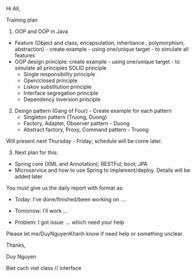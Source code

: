 Hi All,

Training plan
1. OOP and OOP in Java
- Feature (Object and class, encapsulation, inheritance , polymorphism,
abstraction) - create example - using one/unique target - to simulate all features
- OOP design principle: create example - using one/unique target - to simulate all principles SOLID principle
    - Single responsibility principle
    - Open/closed principle
    - Liskov substitution principle
    - Interface segregation principle
    - Dependency inversion principle
2. Design pattern (Gang of Four) - Create example for each pattern
    - Singleton pattern (Truong, Duong)
    - Factory, Adapter, Observer pattern - Duong
    - Abstract factory, Proxy, Command pattern - Truong

Will present next Thursday - Friday; schedule will be come later.

3. Next plan for this:
- Spring core (XML and Annotation); RESTFul; boot; JPA
- Microservice and how to use Spring to implement/deploy.
Details will be added later

You must give us the daily report with format as:

- Today: I've done/finished/been working on ....

- Tomorrow: I'll work ...

- Problem: I got issue: ... which need your help

Please let me/DuyNguyenKhanh know if need help or something unclear.

Thanks,

Duy Nguyen


Biet cach viet class
// interface
